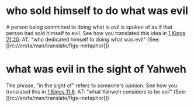 # who sold himself to do what was evil

A person being committed to doing what is evil is spoken of as if that person had sold himself to evil. See how you translated this idea in [1 Kings 21:20](./19.md). AT: "who dedicated himself to doing what was evil" (See: [[rc://en/ta/man/translate/figs-metaphor]])

# what was evil in the sight of Yahweh

The phrase, "in the sight of" refers to someone's opinion. See how you translated this in [1 Kings 11:6](../11/05.md). AT: "what Yahweh considers to be evil" (See: [[rc://en/ta/man/translate/figs-metaphor]])

